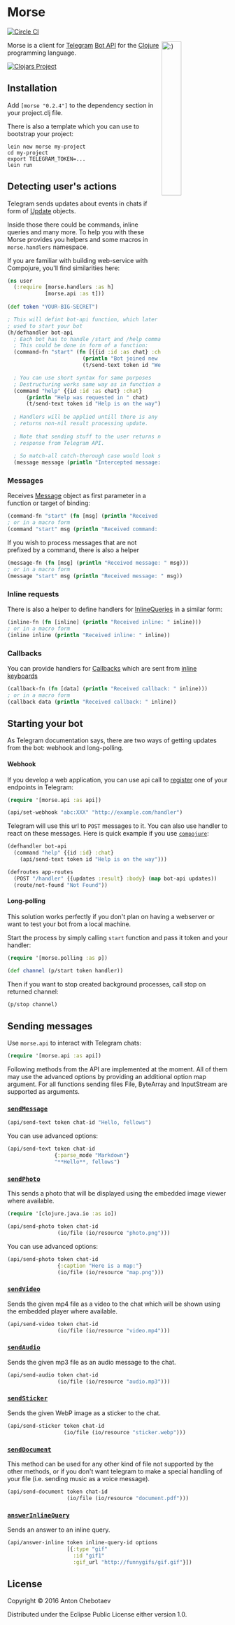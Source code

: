 # Morse

[![Circle CI](https://circleci.com/gh/Otann/morse.svg?style=shield&no-cache=2)](https://circleci.com/gh/Otann/morse)

<img width="30%"
     align="right" padding="5px"
     alt=":)"
     src="http://otann.github.io/media/projects/morse/signature.gif"/>

Morse is a client for [Telegram](https://telegram.org) [Bot API](https://core.telegram.org/bots/api) for the [Clojure](http://clojure.org) programming language.

[![Clojars Project](http://clojars.org/morse/latest-version.svg?&no-cache=6)](https://clojars.org/morse)

## Installation

Add `[morse "0.2.4"]` to the dependency section in your project.clj file.

There is also a template which you can use to bootstrap your project:

    lein new morse my-project
    cd my-project
    export TELEGRAM_TOKEN=...
    lein run

## Detecting user's actions 

Telegram sends updates about events in chats if form of
[Update](https://core.telegram.org/bots/api#update) objects.

Inside those there could be commands, inline queries and many more. 
To help you with these Morse provides you helpers and some macros in
`morse.handlers` namespace.

If you are familiar with building web-service with Compojure,
you'll find similarities here:

```clojure
(ns user
  (:require [morse.handlers :as h]
            [morse.api :as t]))
            
(def token "YOUR-BIG-SECRET")          

; This will defint bot-api function, which later could be
; used to start your bot
(h/defhandler bot-api
  ; Each bot has to handle /start and /help commands.
  ; This could be done in form of a function:
  (command-fn "start" (fn [{{id :id :as chat} :chat}]
                        (println "Bot joined new chat: " chat)
                        (t/send-text token id "Welcome!"))) 

  ; You can use short syntax for same purposes
  ; Destructuring works same way as in function above
  (command "help" {{id :id :as chat} :chat}
      (println "Help was requested in " chat)
      (t/send-text token id "Help is on the way"))
  
  ; Handlers will be applied untill there is any of those
  ; returns non-nil result processing update.
  
  ; Note that sending stuff to the user returns non-nil 
  ; response from Telegram API.     
  
  ; So match-all catch-thorough case would look something like this:
  (message message (println "Intercepted message:" message)))

```

### Messages

Receives [Message](https://core.telegram.org/bots/api#message) object as
first parameter in a function or target of binding:

```clojure
(command-fn "start" (fn [msg] (println "Received command: " msg)))
; or in a macro form
(command "start" msg (println "Received command: " msg))
```

If you wish to process messages that are not prefixed by a command,
there is also a helper

```clojure
(message-fn (fn [msg] (println "Received message: " msg)))
; or in a macro form
(message "start" msg (println "Received message: " msg))
```

### Inline requests

There is also a helper to define handlers for [InlineQueries](https://core.telegram.org/bots/api#inlinequery)
in a similar form:

```clojure
(inline-fn (fn [inline] (println "Received inline: " inline)))
; or in a macro form
(inline inline (println "Received inline: " inline))
```

### Callbacks

You can provide handlers for [Callbacks](https://core.telegram.org/bots/api#answercallbackquery)
which are sent from [inline keyboards](https://core.telegram.org/bots#inline-keyboards-and-on-the-fly-updating) 

```clojure
(callback-fn (fn [data] (println "Received callback: " inline)))
; or in a macro form
(callback data (println "Received callback: " inline))
```


## Starting your bot

As Telegram documentation says, there are two ways of getting updates
from the bot: webhook and long-polling.

#### Webhook

If you develop a web application, you can use api call to
[register](https://core.telegram.org/bots/api#setwebhook) one of your endpoints in Telegram:

```clojure
(require '[morse.api :as api])

(api/set-webhook "abc:XXX" "http://example.com/handler")
```

Telegram will use this url to `POST` messages to it.
You can also use handler to react on these messages.
Here is quick example if you use [`compojure`](https://github.com/weavejester/compojure):

```clojure
(defhandler bot-api
  (command "help" {{id :id} :chat}
    (api/send-text token id "Help is on the way")))

(defroutes app-routes
  (POST "/handler" {{updates :result} :body} (map bot-api updates))
  (route/not-found "Not Found"))
```

#### Long-polling

This solution works perfectly if you don't plan on having a webserver
or want to test your bot from a local machine.

Start the process by simply calling `start` function and pass it token and your handler:

```clojure
(require '[morse.polling :as p])

(def channel (p/start token handler))
```

Then if you want to stop created background processes, call stop on returned channel:

```clojure
(p/stop channel)
```


## Sending messages

Use `morse.api` to interact with Telegram chats:

```clojure
(require '[morse.api :as api])
```

Following methods from the API are implemented at the moment. All of them may use the advanced options by providing an additional option map argument. For all functions sending files File, ByteArray and InputStream are supported as arguments.

### [`sendMessage`](https://core.telegram.org/bots/api#sendmessage)

```clojure
(api/send-text token chat-id "Hello, fellows")
```

You can use advanced options:

```clojure
(api/send-text token chat-id
               {:parse_mode "Markdown"}
               "**Hello**, fellows")
```

### [`sendPhoto`](https://core.telegram.org/bots/api#sendphoto)

This sends a photo that will be displayed using the embedded image viewer where available.

```clojure
(require '[clojure.java.io :as io])

(api/send-photo token chat-id
                (io/file (io/resource "photo.png")))
```

You can use advanced options:

```clojure
(api/send-photo token chat-id
                {:caption "Here is a map:"}
                (io/file (io/resource "map.png")))
```

### [`sendVideo`](https://core.telegram.org/bots/api#sendvideo)

Sends the given mp4 file as a video to the chat which will be shown using the embedded player where available.

```clojure
(api/send-video token chat-id
                (io/file (io/resource "video.mp4")))
```


### [`sendAudio`](https://core.telegram.org/bots/api#sendaudio)

Sends the given mp3 file as an audio message to the chat.

```clojure
(api/send-audio token chat-id
                (io/file (io/resource "audio.mp3")))
```

### [`sendSticker`](https://core.telegram.org/bots/api#sendsticker)

Sends the given WebP image as a sticker to the chat.

```clojure
(api/send-sticker token chat-id
                  (io/file (io/resource "sticker.webp")))
```

### [`sendDocument`](https://core.telegram.org/bots/api#senddocument)

This method can be used for any other kind of file not supported by the other methods, or if you don't want telegram to make a special handling of your file (i.e. sending music as a voice message).

```clojure
(api/send-document token chat-id
                   (io/file (io/resource "document.pdf")))
```

### [`answerInlineQuery`](https://core.telegram.org/bots/api#answerinlinequery)

Sends an answer to an inline query.

```clojure
(api/answer-inline token inline-query-id options
                   [{:type "gif"
                     :id "gif1"
                     :gif_url "http://funnygifs/gif.gif"}])
```

## License

Copyright © 2016 Anton Chebotaev

Distributed under the Eclipse Public License either version 1.0.
